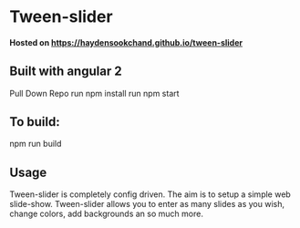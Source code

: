 # Tween-slider

#### Hosted on https://haydensookchand.github.io/tween-slider

## Built with angular 2
Pull Down Repo
run npm install
run npm start

## To build:
npm run build




## Usage
Tween-slider is completely config driven.
The aim is to setup a simple web slide-show.
Tween-slider allows you to enter as many slides as you wish, change colors, add backgrounds an so much more.

